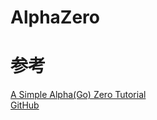 # AlphaZero
# 参考
[A Simple Alpha(Go) Zero Tutorial](https://web.stanford.edu/~surag/posts/alphazero.html)  
[GitHub](https://github.com/suragnair/alpha-zero-general)
